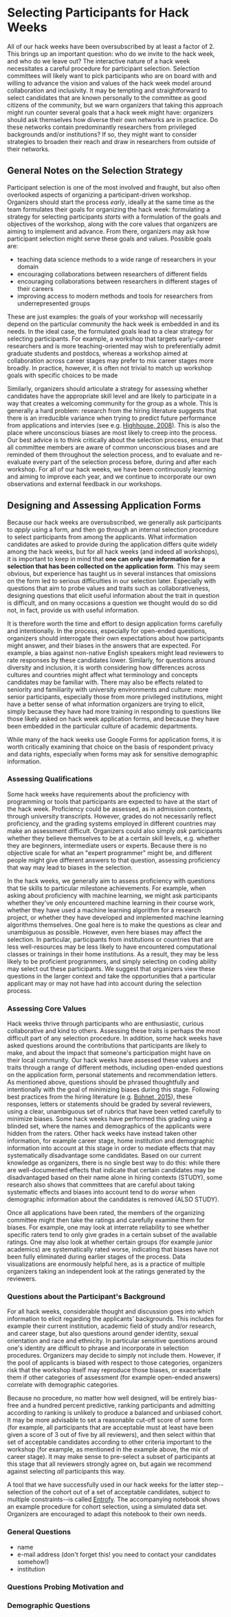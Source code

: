 # Selecting Participants for Hack Weeks

All of our hack weeks have been oversubscribed by at least a factor of 2. This brings up an 
important question: who do we invite to the hack week, and who do we leave out? 
The interactive nature of a hack week necessitates a careful procedure for participant selection.
Selection committees will likely want to pick participants who are on board with and willing to 
advance the vision and values of the hack week model around collaboration and inclusivity.
It may be tempting and straightforward to select candidates that are known personally to the committee
as good citizens of the community, but we warn organizers that taking this approach might 
run counter several goals that a hack week might have: organizers should ask themselves how diverse 
their own networks are in practice. Do these networks contain predominantly researchers from 
privileged backgrounds and/or institutions? If so, they might want to consider strategies to broaden 
their reach and draw in researchers from outside of their networks.  

## General Notes on the Selection Strategy

Participant selection is one of the most involved and fraught, but also often overlooked aspects 
of organizing a participant-driven workshop. Organizers should start the process *early*, ideally 
at the same time as the team formulates their goals for organizing the hack week: formulating a 
strategy for selecting participants *starts* with a formulation of the goals and
objectives of the workshop, along with the core values that organizers are aiming to implement and 
advance. From there, organizers may ask how participant selection might serve these goals and values. 
Possible goals are:
* teaching data science methods to a wide range of researchers in your domain
* encouraging collaborations between researchers of different fields
* encouraging collaborations between researchers in different stages of their careers
* improving access to modern methods and tools for researchers from underrepresented groups

These are just examples: the goals of your workshop will necessarily depend on the particular community
the hack week is embedded in and its needs. In the ideal case, the formulated goals lead to a 
clear strategy for selecting participants.
For example, a workshop that targets early-career researchers and is more teaching-oriented may wish 
to preferentially admit graduate students and postdocs, whereas a workshop aimed at collaboration across 
career stages may prefer to mix career stages more broadly.
In practice, however, it is often not trivial to match up workshop goals with specific choices to be 
made

Similarly, organizers should articulate a strategy for assessing whether candidates have the appropriate 
skill level and are likely to participate in a way that creates a welcoming community for the group 
as a whole. This is generally a hard problem: research from the hiring literature suggests that there 
is an irreducible variance when trying to predict future performance from applications and intervies 
(see e.g. [Highhouse, 2008]()). This is also the place where unconscious biases are most likely to creep 
into the process. Our best advice is to think critically about the selection process, ensure that all 
committee members are aware of common unconscious biases and are reminded of them throughout the selection 
process, and to evaluate and re-evaluate every part of the selection process before, during and after 
each workshop. For all of our hack weeks, we have been continuously learning and aiming to improve 
each year, and we continue to incorporate our own observations and external feedback in our workshops.

## Designing and Assessing Application Forms

Because our hack weeks are oversubscribed, we generally ask participants to *apply* using a form, and 
then go through an internal selection procedure to select participants from among the applicants. 
What information candidates are asked to provide during the application differs quite widely 
among the hack weeks, but for all hack weeks (and indeed all workshops), it is important to keep 
in mind that **one can only use information for a selection that has been collected on the application 
form**. This may seem obvious, but experience has taught us in several instances that omissions on 
the form led to serious difficulties in our selection later. Especially with questions that aim to 
probe values and traits such as collaborativeness, designing questions that elicit useful information 
about the trait in question is difficult, and on many occasions a question we thought would do so 
did not, in fact, provide us with useful information.

It is therefore worth the time and effort to design application forms carefully and intentionally.
In the process, especially for open-ended questions, organizers should interrogate their own 
expectations about how participants might answer, and their biases in the answers that are expected.
For example, a bias against non-native English speakers might lead reviewers to rate responses by
these candidates lower. Similarly, for questions around diversity and inclusion, it is worth considering 
how differences across cultures and countries might affect what terminology and concepts candidates 
may be familiar with. There may also be effects related to seniority and familiarity with 
university environments and culture: more senior participants, especially those from more privileged 
institutions, might have a better sense of what information organizers are trying to elicit, simply 
because they have had more training in responding to questions like those likely asked on hack week 
application forms, and because they have been embedded in the particular culture of academic departments. 

While many of the hack weeks use Google Forms for application forms, it is worth critically 
examining that choice on the basis of respondent privacy and data rights, especially when 
forms may ask for sensitive demographic information.

### Assessing Qualifications

Some hack weeks have requirements about the proficiency with programming or tools that participants 
are expected to have at the start of the hack week. Proficiency could be assessed, as in admission 
contexts, through university transcripts. However, grades do not necessarily reflect proficiency, 
and the grading systems employed in different countries may make an assessment difficult. 
Organizers could also simply *ask* participants whether they believe themselves to be at a certain 
skill levels, e.g. whether they are beginners, intermediate users or experts. Because there is no 
objective scale for what an "expert programmer" might be, and different people might give different 
answers to that question, assessing proficiency that way may lead to biases in the selection.

In the hack weeks, we generally aim to assess proficiency with questions that tie skills to 
particular milestone achievements. For example, when asking about proficiency with machine learning, 
we might ask participants whether they've only encountered machine learning in their course work, 
whether they have used a machine learning algorithm for a research project, or whether they have 
developed and implemented machine learning algorithms themselves. One goal here is to make the 
questions as clear and unambiguous as possible. 
However, even here biases may affect the selection. In particular, participants from institutions or 
countries that are less well-resources may be less likely to have encountered computational classes 
or trainings in their home institutions. As a result, they may be less likely to be proficient 
programmers, and simply selecting on coding ability may select out these participants. 
We suggest that organizers view these questions in the larger context and take the opportunities that 
a particular applicant may or may not have had into account during the selection process.

### Assessing Core Values

Hack weeks thrive through participants who are enthusiastic, curious collaborative and kind to others. 
Assessing these traits is perhaps the most difficult part of any selection procedure. In addition, 
some hack weeks have asked questions around the contributions that participants are likely to make, 
and about the impact that someone's participation might have on their local community. Our hack weeks 
have assessed these values and traits through a range of different methods, including open-ended 
questions on the application form, personal statements and recommendation letters.
As mentioned above, questions should be phrased thoughtfully and intentionally with the goal of 
minimizing biases during this stage.
Following best practices from the hiring literature (e.g. [Bohnet, 2015]()), these responses, letters 
or statements should be graded by several reviewers, using a clear, unambiguous set of rubrics that have 
been vetted carefully to minimize biases. Some hack weeks have performed this grading using a blinded 
set, where the names and demographics of the applicants were hidden from the raters. Other hack weeks 
have instead taken other information, for example career stage, home institution and demographic information
into account at this stage in order to mediate effects that may systematically disadvantage some candidates.
Based on our current knowledge as organizers, there is no single best way to do this: while there are 
well-documented effects that indicate that certain candidates may be disadvantaged based on their name 
alone in hiring contexts (STUDY), some research also shows that committees that are careful about taking
systematic effects and biases into account tend to do *worse* when demographic information about 
the candidates is removed (ALSO STUDY). 

Once all applications have been rated, the members of the organizing committee might then 
take the ratings and carefully examine them for biases. For example, one may look at interrate reliability 
to see whether specific raters tend to only give grades in a certain subset of the available ratings. 
One may also look at whether certain groups (for example junior academics) are systematically rated worse, 
indicating that biases have not been fully eliminated during earlier stages of the process. Data visualizations 
are enormously helpful here, as is a practice of multiple organizers taking an independent look at the 
ratings generated by the reviewers.

### Questions about the Participant's Background

For all hack weeks, considerable thought and discussion goes into which information to elicit regarding 
the applicants' backgrounds. This includes for example their current institution, academic field of study 
and/or research, and career stage, but also questions around gender identity, sexual orientation and race and ethnicity.
In particular sensitive questions around one's identity are difficult to phrase and incorporate in selection 
procedures. Organizers may decide to simply not include them. However, if the pool of applicants is biased 
with respect to those categories, organizers risk that the workshop itself may reproduce those biases, or 
exacerbate them if other categories of assessment (for example open-ended answers) correlate with demographic 
categories. 



Because no procedure, no matter how well designed, will be entirely bias-free and a hundred percent 
predictive, ranking participants and admitting according to ranking is unlikely to produce a balanced 
and unbiased cohort. It may be more advisable to set a reasonable cut-off score of some form (for example, 
all participants that are acceptable must at least have been given a score of 3 out of five by all 
reviewers), and then select within that set of acceptable candidates according to other criteria important 
to the workshop (for example, as mentioned in the example above, the mix of career stage).
It may make sense to pre-select a subset of participants at this stage that all reviewers strongly agree on,
but again we recommend against selecting *all* participants this way. 

A tool that we have successfully used in our hack weeks for the latter step--selection of the cohort 
out of a set of acceptable candidates, subject to multiple constraints--is called [Entrofy](). 
The accompanying notebook shows an example procedure for cohort selection, using a simulated data 
set. Organizers are encouraged to adapt this notebook to their own needs.


### General Questions

* name
* e-mail address (don't forget this! you need to contact your candidates somehow!)
* institution

### Questions Probing Motivation and 


### Demographic Questions





 




